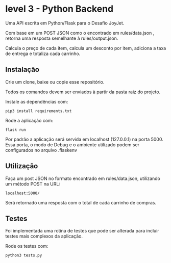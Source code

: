 # level 3 - Python Backend

Uma API escrita em Python/Flask para o Desafio JoyJet.

Com base em um POST JSON como o encontrado em rules/data.json , retorna uma resposta semelhante à rules/output.json.

Calcula o preço de cada item, calcula um desconto  por item, adiciona a taxa de entrega e totaliza cada carrinho.


## Instalação
Crie um clone, baixe ou copie esse repositório.

Todos os comandos devem ser enviados à partir da pasta raiz do projeto.

Instale as dependências com:
```
pip3 install requirements.txt
```

Rode a aplicação com:
```
flask run
```

Por padrão a aplicação será servida em localhost (127.0.0.1) na porta
5000. Essa porta, o modo de Debug e o ambiente utilizado podem ser configurados no arquivo .flaskenv

## Utilização
Faça um post JSON no formato encontrado em rules/data.json, utilizando um método POST na URL:
```
localhost:5000/
```

Será retornado uma resposta com o total de cada carrinho de compras.

## Testes
Foi implementada uma rotina de testes que pode ser alterada para incluir testes mais complexos da aplicação.

Rode os testes com:
```
python3 tests.py
```

